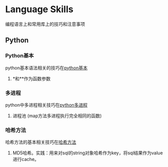 # Language Skills
编程语言上和常用库上的技巧和注意事项
## Python
### Python基本
python基本语法相关的技巧在[python基本](python/python_basic/说明.md)
1. *和**作为函数参数
### 多进程
python中多进程相关技巧在[python多进程](python/多进程/说明.md)
1. 进程池 (map方法多进程执行完全相同的函数)

### 哈希方法
哈希方法的基本相关技巧在[哈希方法](python/哈希方法//说明.md)
1. MD5哈希。实践：用来对sql的string对象哈希作为key，将sql结果作为value进行cache。